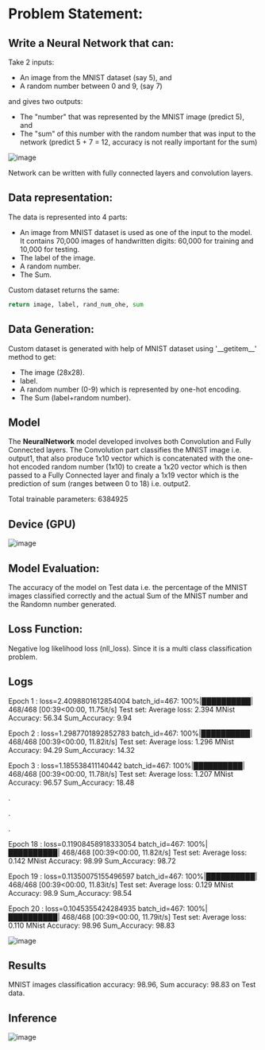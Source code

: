 # Problem Statement:

## Write a Neural Network that can:
Take 2 inputs:

- An image from the MNIST dataset (say 5), and
- A random number between 0 and 9, (say 7)

and gives two outputs:
- The "number" that was represented by the MNIST image (predict 5), and
- The "sum" of this number with the random number that was input to the network (predict 5 + 7 = 12, accuracy is not really important for the sum)

![image](https://user-images.githubusercontent.com/48423396/137637066-e5a4294f-ab4a-4803-8266-d604c0660b0d.png)

Network can be written with fully connected layers and convolution layers.

## Data representation:

The data is represented into 4 parts:
- An image from MNIST dataset is used as one of the input to the model. It contains 70,000 images of handwritten digits: 60,000 for training and 10,000 for testing.
- The label of the image.
- A random number.
- The Sum. 

Custom dataset returns the same:
```python
return image, label, rand_num_ohe, sum
```

## Data Generation:

Custom dataset is generated with help of MNIST dataset using '\_\_getitem\_\_' method to get:
- The image (28x28).
- label.
- A random number (0-9) which is represented by one-hot encoding.
- The Sum (label+random number). 

## Model

The **NeuralNetwork** model developed involves both Convolution and Fully Connected layers. The Convolution part classifies the MNIST image i.e. output1, that also produce 1x10 vector which is concatenated with the one-hot encoded random number (1x10) to create a 1x20 vector which is then passed to a Fully Connected layer and finaly a 1x19 vector which is the prediction of sum (ranges between 0 to 18) i.e. output2.

Total trainable parameters: 6384925

## Device (GPU)
![image](https://user-images.githubusercontent.com/48423396/137644564-66f86caf-8cfd-4885-aeec-0e76f55ca973.png)


## Model Evaluation:
The accuracy of the model on Test data i.e. the percentage of the MNIST images classified correctly and the actual Sum of the MNIST number and the Randomn number generated.

## Loss Function:
Negative log likelihood loss (nll_loss). Since it is a multi class classification problem.

## Logs

Epoch 1 : 
loss=2.4098801612854004 batch_id=467: 100%|██████████| 468/468 [00:39<00:00, 11.75it/s]
Test set: Average loss: 2.394 MNist Accuracy: 56.34 Sum_Accuracy: 9.94

Epoch 2 : 
loss=1.2987701892852783 batch_id=467: 100%|██████████| 468/468 [00:39<00:00, 11.82it/s]
Test set: Average loss: 1.296 MNist Accuracy: 94.29 Sum_Accuracy: 14.32

Epoch 3 : 
loss=1.185538411140442 batch_id=467: 100%|██████████| 468/468 [00:39<00:00, 11.78it/s]
Test set: Average loss: 1.207 MNist Accuracy: 96.57 Sum_Accuracy: 18.48

.

.

.

Epoch 18 : 
loss=0.11908458918333054 batch_id=467: 100%|██████████| 468/468 [00:39<00:00, 11.82it/s]
Test set: Average loss: 0.142 MNist Accuracy: 98.99 Sum_Accuracy: 98.72

Epoch 19 : 
loss=0.11350075155496597 batch_id=467: 100%|██████████| 468/468 [00:39<00:00, 11.83it/s]
Test set: Average loss: 0.129 MNist Accuracy: 98.9 Sum_Accuracy: 98.54

Epoch 20 : 
loss=0.1045355424284935 batch_id=467: 100%|██████████| 468/468 [00:39<00:00, 11.79it/s]
Test set: Average loss: 0.110 MNist Accuracy: 98.96 Sum_Accuracy: 98.83

![image](https://user-images.githubusercontent.com/48423396/137644339-7fbed1e3-6251-452e-8fb6-6d0ffdf8c36b.png)

## Results
MNIST images classification accuracy: 98.96, Sum accuracy: 98.83 on Test data.

## Inference
![image](https://user-images.githubusercontent.com/48423396/137644235-c523ba0b-c451-4818-a494-21a72b676ba6.png)

